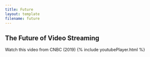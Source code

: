 ```yaml
---
title: Future
layout: template
filename: future
--- 
```



## The Future of Video Streaming

Watch this video from CNBC (2019)
{% include youtubePlayer.html %}
